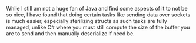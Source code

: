 While I still am not a huge fan of Java and find some aspects of it to not be so nice, I have found that doing certain tasks like sending data over sockets is much easier, especially sterilizing structs as such tasks are fully managed, unlike C# where you must still compute the size of the buffer you are to send and then manually deserialize if need be.
